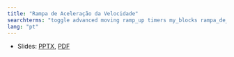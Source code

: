 ```yaml
---
title: "Rampa de Aceleração da Velocidade"
searchterms: "toggle advanced moving ramp_up timers my_blocks rampa_de_aceleração_da_velocidade"
lang: "pt"
---
```

 <ul>
 <li class="ng-binding">Slides:
 <a href="ProgrammingLessons/advanced/RampUp.pptx">PPTX</a>,
 <a href="ProgrammingLessons/advanced/RampUp.pdf">PDF</a>
 </li>
 </ul>
